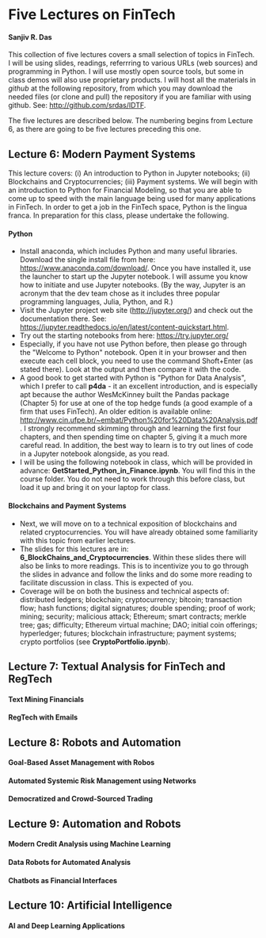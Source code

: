 # Five Lectures on FinTech 

#### Sanjiv R. Das

This collection of five lectures covers a small selection of topics in FinTech. I will be using slides, readings, referrring to various URLs (web sources) and programming in Python. I will use mostly open source tools, but some in class demos will also use proprietary products. I will host all the materials in *github* at the following repository, from which you may download the needed files (or clone and pull) the repository if you are familiar with using github. See: http://github.com/srdas/IDTF.

The five lectures are described below. The numbering begins from Lecture 6, as there are going to be five lectures preceding this one. 

## Lecture 6: Modern Payment Systems

This lecture covers: (i) An introduction to Python in Jupyter notebooks; (ii) Blockchains and Cryptocurrencies; (iii) Payment systems. We will begin with an introduction to Python for Financial Modeling, so that you are able to come up to speed with the main language being used for many applications in FinTech. In order to get a job in the FinTech space, Python is the lingua franca. In preparation for this class, please undertake the following. 

#### Python 

- Install anaconda, which includes Python and many useful libraries. Download the single install file from here: https://www.anaconda.com/download/. Once you have installed it, use the launcher to start up the Jupyter notebook. I will assume you know how to initiate and use Jupyter notebooks. (By the way, Jupyter is an acronym that the dev team chose as it includes three popular programming languages, Julia, Python, and R.) 
- Visit the Jupyter project web site (http://jupyter.org/) and check out the documentation there. See: https://jupyter.readthedocs.io/en/latest/content-quickstart.html. 
- Try out the starting notebooks from here: https://try.jupyter.org/
- Especially, if you have not use Python before, then please go through the "Welcome to Python" notebook. Open it in your browser and then execute each cell block, you need to use the command Shoft+Enter (as stated there). Look at the output and then compare it with the code. 
- A good book to get started with Python is "Python for Data Analysis", which I prefer to call **p4da** - it an excellent introduction, and is especially apt because the author WesMcKinney built the Pandas package (Chapter 5) for use at one of the top hedge funds (a good example of a firm that uses FinTech). An older edition is available online: http://www.cin.ufpe.br/~embat/Python%20for%20Data%20Analysis.pdf. I strongly recommend skimming through and learning the first four chapters, and then spending time on chapter 5, giving it a much more careful read. In addition, the best way to learn is to try out lines of code in a Jupyter notebook alongside, as you read. 
- I will be using the following notebook in class, which will be provided in advance: **GetStarted_Python_in_Finance.ipynb**. You will find this in the course folder. You do not need to work through this before class, but load it up and bring it on your laptop for class. 

#### Blockchains and Payment Systems

- Next, we will move on to a technical exposition of blockchains and related cryptocurrencies. You will have already obtained some familiarity with this topic from earlier lectures. 
- The slides for this lectures are in: **6_BlockChains_and_Cryptocurrencies**. Within these slides there will also be links to more readings. This is to incentivize you to go through the slides in advance and follow the links and do some more reading to facilitate discussion in class. This is expected of you. 
- Coverage will be on both the business and technical aspects of: distributed ledgers; blockchain; cryptocurrency; bitcoin; transaction flow; hash functions; digital signatures; double spending; proof of work; mining; security; malicious attack; Ethereum; smart contracts; merkle tree; gas; difficulty; Ethereum virtual machine; DAO; initial coin offerings; hyperledger; futures; blockchain infrastructure; payment systems; crypto portfolios (see **CryptoPortfolio.ipynb**). 



## Lecture 7: Textual Analysis for FinTech and RegTech

#### Text Mining Financials

#### RegTech with Emails


## Lecture 8: Robots and Automation

#### Goal-Based Asset Management with Robos

#### Automated Systemic Risk Management using Networks

#### Democratized and Crowd-Sourced Trading 


## Lecture 9: Automation and Robots

#### Modern Credit Analysis using Machine Learning

#### Data Robots for Automated Analysis

#### Chatbots as Financial Interfaces


## Lecture 10: Artificial Intelligence 

#### AI and Deep Learning Applications
